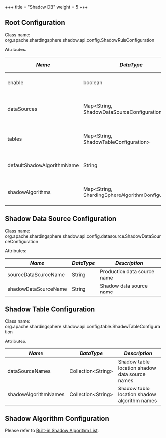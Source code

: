 +++
title = "Shadow DB"
weight = 5
+++

## Root Configuration

Class name: org.apache.shardingsphere.shadow.api.config.ShadowRuleConfiguration

Attributes:

| *Name*                     | *DataType*                                          | *Description*                                     | *Default Value* |
| -------------------------- | --------------------------------------------------- | ------------------------------------------------- | --------------- |
| enable                     | boolean                                             | Shadow database switch                            | false           |
| dataSources                | Map\<String, ShadowDataSourceConfiguration\>        | Shadow data source mapping name and configuration |                 |
| tables                     | Map\<String, ShadowTableConfiguration\>             | Shadow table name and configuration               |                 |
| defaultShadowAlgorithmName | String                                              | default shadow algorithm name                     |                 |
| shadowAlgorithms           | Map\<String, ShardingSphereAlgorithmConfiguration\> | Shadow algorithm name and configuration           |                 |

## Shadow Data Source Configuration

Class name: org.apache.shardingsphere.shadow.api.config.datasource.ShadowDataSourceConfiguration

Attributes:

| *Name*               | *DataType* | *Description*               |
| -------------------- | ---------- | --------------------------- |
| sourceDataSourceName | String     | Production data source name |
| shadowDataSourceName | String     | Shadow data source name     |

## Shadow Table Configuration

Class name: org.apache.shardingsphere.shadow.api.config.table.ShadowTableConfiguration

Attributes:

| *Name*               | *DataType*           | *Description*                                  |
| -------------------- | -------------------- | ---------------------------------------------- |
| dataSourceNames      | Collection\<String\> | Shadow table location shadow data source names |
| shadowAlgorithmNames | Collection\<String\> | Shadow table location shadow algorithm names   |

## Shadow Algorithm Configuration

Please refer to [Built-in Shadow Algorithm List](/cn/user-manual/shardingsphere-jdbc/builtin-algorithm/shadow).
